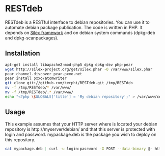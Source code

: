 RESTdeb
=======

RESTdeb is a RESTful interface to debian repositories. You can use it to automate debian package publication. 
The code is written in PHP. It depends on [Silex framework](http://silex-project.org/) and on debian system commands (dpkg-deb and dpkg-scanpackages).

Installation
------------

```bash
apt-get install libapache2-mod-php5 dpkg dpkg-dev php-pear
wget http://silex-project.org/get/silex.phar -O /var/www/silex.phar
pear channel-discover pear.pxxo.net
pear install pxxo/atomwriter
git clone git://github.com/kerphi/RESTdeb.git /tmp/RESTdeb
mv -f /tmp/RESTdeb/* /var/www/
mv -f /tmp/RESTdeb/.* /var/www/
echo "<?php \$GLOBALS['title'] = 'My debian repository';" > /var/www/config.php
```

Usage
-----

This example assumes that your HTTP server where is located your debian repository is http://myserver/debian/ and that this server is protected with login and password. mypackage.deb is the package you wish to deploy on this repository.

```bash
cat mypackage.deb | curl -u login:password -X POST --data-binary @- http://myserver/debian/
```
